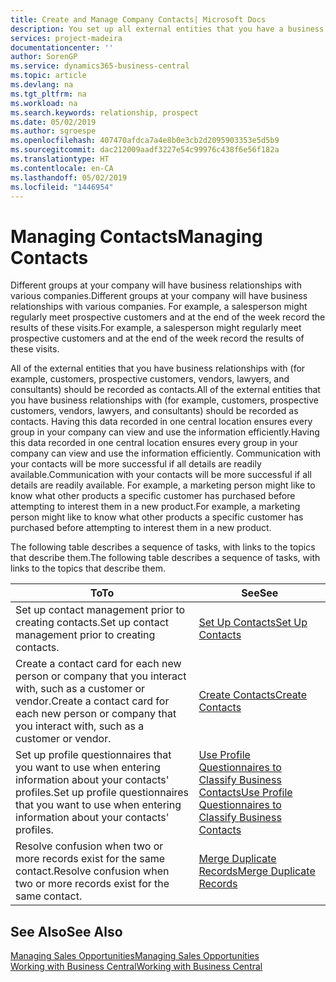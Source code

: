 ```yaml
---
title: Create and Manage Company Contacts| Microsoft Docs
description: You set up all external entities that you have a business relationship with (such as prospects, customers, vendors, and consultants) as contacts.
services: project-madeira
documentationcenter: ''
author: SorenGP
ms.service: dynamics365-business-central
ms.topic: article
ms.devlang: na
ms.tgt_pltfrm: na
ms.workload: na
ms.search.keywords: relationship, prospect
ms.date: 05/02/2019
ms.author: sgroespe
ms.openlocfilehash: 407470afdca7a4e8b0e3cb2d2095903353e5d5b9
ms.sourcegitcommit: dac212009aadf3227e54c99976c438f6e56f182a
ms.translationtype: HT
ms.contentlocale: en-CA
ms.lasthandoff: 05/02/2019
ms.locfileid: "1446954"
---
```

# <a name="managing-contacts"></a><span data-ttu-id="48e4a-103">Managing Contacts</span><span class="sxs-lookup"><span data-stu-id="48e4a-103">Managing Contacts</span></span>
<span data-ttu-id="48e4a-104">Different groups at your company will have business relationships with various companies.</span><span class="sxs-lookup"><span data-stu-id="48e4a-104">Different groups at your company will have business relationships with various companies.</span></span> <span data-ttu-id="48e4a-105">For example, a salesperson might regularly meet prospective customers and at the end of the week record the results of these visits.</span><span class="sxs-lookup"><span data-stu-id="48e4a-105">For example, a salesperson might regularly meet prospective customers and at the end of the week record the results of these visits.</span></span>

<span data-ttu-id="48e4a-106">All of the external entities that you have business relationships with (for example, customers, prospective customers, vendors, lawyers, and consultants) should be recorded as contacts.</span><span class="sxs-lookup"><span data-stu-id="48e4a-106">All of the external entities that you have business relationships with (for example, customers, prospective customers, vendors, lawyers, and consultants) should be recorded as contacts.</span></span> <span data-ttu-id="48e4a-107">Having this data recorded in one central location ensures every group in your company can view and use the information efficiently.</span><span class="sxs-lookup"><span data-stu-id="48e4a-107">Having this data recorded in one central location ensures every group in your company can view and use the information efficiently.</span></span> <span data-ttu-id="48e4a-108">Communication with your contacts will be more successful if all details are readily available.</span><span class="sxs-lookup"><span data-stu-id="48e4a-108">Communication with your contacts will be more successful if all details are readily available.</span></span> <span data-ttu-id="48e4a-109">For example, a marketing person might like to know what other products a specific customer has purchased before attempting to interest them in a new product.</span><span class="sxs-lookup"><span data-stu-id="48e4a-109">For example, a marketing person might like to know what other products a specific customer has purchased before attempting to interest them in a new product.</span></span>

<span data-ttu-id="48e4a-110">The following table describes a sequence of tasks, with links to the topics that describe them.</span><span class="sxs-lookup"><span data-stu-id="48e4a-110">The following table describes a sequence of tasks, with links to the topics that describe them.</span></span>

| <span data-ttu-id="48e4a-111">To</span><span class="sxs-lookup"><span data-stu-id="48e4a-111">To</span></span> | <span data-ttu-id="48e4a-112">See</span><span class="sxs-lookup"><span data-stu-id="48e4a-112">See</span></span> |
| --- | --- |
| <span data-ttu-id="48e4a-113">Set up contact management prior to creating contacts.</span><span class="sxs-lookup"><span data-stu-id="48e4a-113">Set up contact management prior to creating contacts.</span></span> |[<span data-ttu-id="48e4a-114">Set Up Contacts</span><span class="sxs-lookup"><span data-stu-id="48e4a-114">Set Up Contacts</span></span>](marketing-setup-contacts.md) |
| <span data-ttu-id="48e4a-115">Create a contact card for each new person or company that you interact with, such as a customer or vendor.</span><span class="sxs-lookup"><span data-stu-id="48e4a-115">Create a contact card for each new person or company that you interact with, such as a customer or vendor.</span></span> |[<span data-ttu-id="48e4a-116">Create Contacts</span><span class="sxs-lookup"><span data-stu-id="48e4a-116">Create Contacts</span></span>](marketing-create-contact-companies.md) |
|<span data-ttu-id="48e4a-117">Set up profile questionnaires that you want to use when entering information about your contacts' profiles.</span><span class="sxs-lookup"><span data-stu-id="48e4a-117">Set up profile questionnaires that you want to use when entering information about your contacts' profiles.</span></span>|[<span data-ttu-id="48e4a-118">Use Profile Questionnaires to Classify Business Contacts</span><span class="sxs-lookup"><span data-stu-id="48e4a-118">Use Profile Questionnaires to Classify Business Contacts</span></span>](marketing-create-contact-profile-questionnaire.md)|
|<span data-ttu-id="48e4a-119">Resolve confusion when two or more records exist for the same contact.</span><span class="sxs-lookup"><span data-stu-id="48e4a-119">Resolve confusion when two or more records exist for the same contact.</span></span>|[<span data-ttu-id="48e4a-120">Merge Duplicate Records</span><span class="sxs-lookup"><span data-stu-id="48e4a-120">Merge Duplicate Records</span></span>](sales-how-merge-duplicate-records.md)|

## <a name="see-also"></a><span data-ttu-id="48e4a-121">See Also</span><span class="sxs-lookup"><span data-stu-id="48e4a-121">See Also</span></span>
[<span data-ttu-id="48e4a-122">Managing Sales Opportunities</span><span class="sxs-lookup"><span data-stu-id="48e4a-122">Managing Sales Opportunities</span></span>](marketing-manage-sales-opportunities.md)  
[<span data-ttu-id="48e4a-123">Working with Business Central</span><span class="sxs-lookup"><span data-stu-id="48e4a-123">Working with Business Central</span></span>](ui-work-product.md)  

